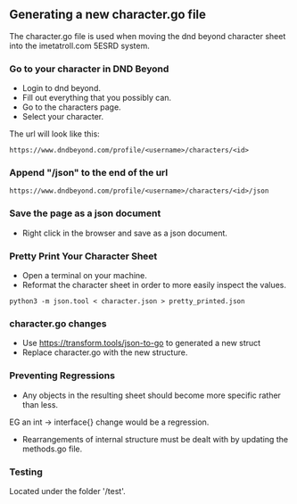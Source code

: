 ## Generating a new character.go file

The character.go file is used when moving the dnd beyond character sheet into
the imetatroll.com 5ESRD system.

### Go to your character in DND Beyond

- Login to dnd beyond.
- Fill out everything that you possibly can.
- Go to the characters page.
- Select your character.

The url will look like this:
```
https://www.dndbeyond.com/profile/<username>/characters/<id>
```

### Append "/json" to the end of the url

```
https://www.dndbeyond.com/profile/<username>/characters/<id>/json
```

### Save the page as a json document

- Right click in the browser and save as a json document.

### Pretty Print Your Character Sheet

- Open a terminal on your machine.
- Reformat the character sheet in order to more easily inspect the values.

```
python3 -m json.tool < character.json > pretty_printed.json
```

### character.go changes

- Use https://transform.tools/json-to-go to generated a new struct
- Replace character.go with the new structure.

### Preventing Regressions

- Any objects in the resulting sheet should become more specific rather than less.

EG an int -> interface{} change would be a regression.

- Rearrangements of internal structure must be dealt with by updating the methods.go file.

### Testing

Located under the folder '/test'.
